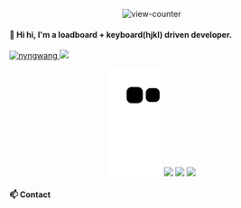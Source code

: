 <p align="center"><img src="https://count.getloli.com/get/@nyngwang.github" alt="view-counter"></p>

#### 👋 Hi hi, I'm a loadboard + keyboard(hjkl) driven developer.

<p align="left"> 
  <a href="https://github.com/nyngwang/nyngwang/">
    <img src="https://komarev.com/ghpvc/?username=nyngwang" alt="nyngwang" />
  </a>
  <!-- <a href="http://twitter.com/;;;;;;;;;;;;">
    <img height="20" src="https://img.shields.io/twitter/follow/;;;;;;;;;;;;;;;;?label=Twitter&logo=twitter&style=flat" />
  </a> -->
  <a href="https://github.com/nyngwang">
    <img height="20" src="https://img.shields.io/github/followers/nyngwang?label=follow&logo=github&style=flat" />
  </a>
  <!-- <a href="https://www.reddit.com/user/;;;;;;;;;;;;;;;;;;;;;">
    <img height="20" src="https://img.shields.io/reddit/user-karma/combined/;;;;;;;;;;;;?label=Reddit&logo=reddit&style=flat" />
  </a> -->
  <!-- <a href="https://stackoverflow.com/users/000000000/;;;;;;;;;;;;;;;">
    <img height="20" src="https://img.shields.io/stackexchange/stackoverflow/r/000000000000?label=StackOverflow&logo=stack-overflow&style=flat" />
  </a> -->
</p>

<p align="center">
  <img src="https://raw.githubusercontent.com/nyngwang/nyngwang/output/github-contribution-grid-snake.svg" />
  <img src="https://github-profile-trophy.vercel.app/?username=nyngwang&column=7&theme=onedark" />
  <img src="https://user-images.githubusercontent.com/24765272/160227540-9e7d4e2e-c997-4979-8b0f-4ba362239b0f.png" width="700">
  <img src="https://user-images.githubusercontent.com/24765272/161196484-13970dd8-1728-4fe0-8630-5cd5fe648863.png" width="700">
<!--   <img src="https://github-readme-stats.vercel.app/api?username=nyngwang&count_private=true&show_icons=true&theme=tokyonight" alt="nyngwang's GitHub Status"> -->
</p>

<!-- ![nyngwang's GitHub Stats](https://github-readme-stats.vercel.app/api?username=nyngwang&count_private=true&show_icons=true&theme=tokyonight) -->


#### 📫 Contact

<!-- - [/u/nyngwang on reddit](https://afk;sdjf;lkasdjfkl;ajsd;klfjas;lkdjf) -->

<!--
**ibhagwan/ibhagwan** is a ✨ _special_ ✨ repository because its `README.md` (this file) appears on your GitHub profile.

Here are some ideas to get you started:

- 🔭 I’m currently working on ...
- 🌱 I’m currently learning ...
- 👯 I’m looking to collaborate on ...
- 🤔 I’m looking for help with ...
- 💬 Ask me about ...
- 📫 How to reach me: ...
- 😄 Pronouns: ...
- ⚡ Fun fact: ...
-->

